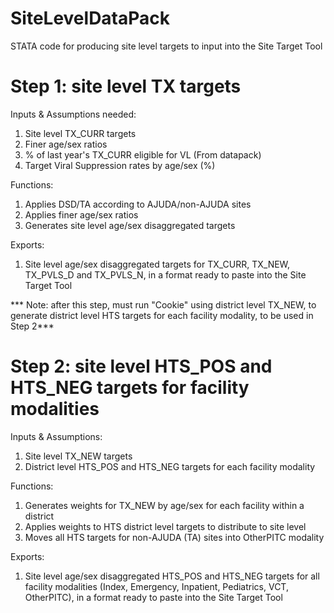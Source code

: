 # SiteLevelDataPack
STATA code for producing site level targets to input into the Site Target Tool

# Step 1: site level TX targets
Inputs & Assumptions needed:
  1. Site level TX_CURR targets
  2. Finer age/sex ratios
  3. % of last year's TX_CURR eligible for VL (From datapack)
  4. Target Viral Suppression rates by age/sex (%)
  
Functions:
  1. Applies DSD/TA according to AJUDA/non-AJUDA sites 
  2. Applies finer age/sex ratios
  3. Generates site level age/sex disaggregated targets 
  
Exports:
  1. Site level age/sex disaggregated targets for TX_CURR, TX_NEW, TX_PVLS_D and TX_PVLS_N, in a format ready to paste into the Site Target Tool
  
*** Note: after this step, must run "Cookie" using district level TX_NEW, to generate district level HTS targets for each facility modality, to be used in Step 2***

# Step 2: site level HTS_POS and HTS_NEG targets for facility modalities 
Inputs & Assumptions:
  1. Site level TX_NEW targets
  2. District level HTS_POS and HTS_NEG targets for each facility modality 
  
Functions:
  1. Generates weights for TX_NEW by age/sex for each facility within a district
  2. Applies weights to HTS district level targets to distribute to site level 
  3. Moves all HTS targets for non-AJUDA (TA) sites into OtherPITC modality 
  
Exports: 
  1. Site level age/sex disaggregated HTS_POS and HTS_NEG targets for all facility modalities (Index, Emergency, Inpatient, Pediatrics, VCT, OtherPITC), in a format ready to paste into the Site Target Tool

